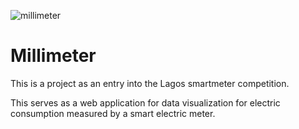 ![millimeter](https://user-images.githubusercontent.com/44223263/130352812-ece3ffd4-809a-41cb-a6ee-8c2e8ebe4fc0.jpeg)
# Millimeter
This is a project as an entry into the Lagos smartmeter competition.

This serves as a web application for data visualization for electric consumption measured by a smart electric meter.
